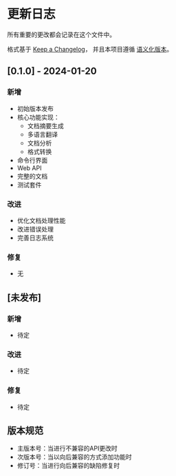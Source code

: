 # 更新日志

所有重要的更改都会记录在这个文件中。

格式基于 [Keep a Changelog](https://keepachangelog.com/zh-CN/1.0.0/)，
并且本项目遵循 [语义化版本](https://semver.org/lang/zh-CN/)。

## [0.1.0] - 2024-01-20

### 新增
- 初始版本发布
- 核心功能实现：
  - 文档摘要生成
  - 多语言翻译
  - 文档分析
  - 格式转换
- 命令行界面
- Web API
- 完整的文档
- 测试套件

### 改进
- 优化文档处理性能
- 改进错误处理
- 完善日志系统

### 修复
- 无

## [未发布]

### 新增
- 待定

### 改进
- 待定

### 修复
- 待定

## 版本规范

- 主版本号：当进行不兼容的API更改时
- 次版本号：当以向后兼容的方式添加功能时
- 修订号：当进行向后兼容的缺陷修复时 